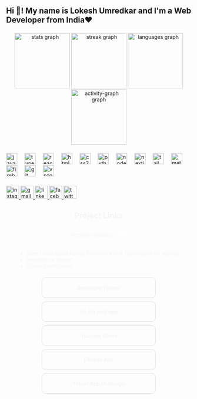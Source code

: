 <h2 align="left">Hi 👋! My name is Lokesh Umredkar and I'm a Web Developer from India❤️</h2>

###

<div align="center">
  <img src="https://github-readme-stats.vercel.app/api?username=Lokesh9307&hide_title=false&hide_rank=true&show_icons=true&include_all_commits=true&count_private=true&disable_animations=false&theme=dracula&locale=en&hide_border=false" height="150" alt="stats graph"  />
  <img src="https://streak-stats.demolab.com?user=Lokesh9307&locale=en&mode=daily&theme=dracula&hide_border=false&border_radius=5" height="150" alt="streak graph"  />
  <img src="https://github-readme-stats.vercel.app/api/top-langs?username=Lokesh9307&locale=en&hide_title=false&layout=compact&card_width=320&langs_count=5&theme=dracula&hide_border=false" height="150" alt="languages graph"  />
  <img src="https://github-readme-activity-graph.vercel.app/graph?username=Lokesh9307&theme=dracula&radius=1&area=true" height="150"  alt="activity-graph graph"  />
</div>

###

<div align="left">
  <img src="https://cdn.jsdelivr.net/gh/devicons/devicon/icons/javascript/javascript-original.svg" height="30" alt="javascript logo"  />
  <img width="12" />
  <img src="https://cdn.jsdelivr.net/gh/devicons/devicon/icons/typescript/typescript-original.svg" height="30" alt="typescript logo"  />
  <img width="12" />
  <img src="https://cdn.jsdelivr.net/gh/devicons/devicon/icons/react/react-original.svg" height="30" alt="react logo"  />
  <img width="12" />
  <img src="https://cdn.jsdelivr.net/gh/devicons/devicon/icons/html5/html5-original.svg" height="30" alt="html5 logo"  />
  <img width="12" />
  <img src="https://cdn.jsdelivr.net/gh/devicons/devicon/icons/css3/css3-original.svg" height="30" alt="css3 logo"  />
  <img width="12" />
  <img src="https://cdn.jsdelivr.net/gh/devicons/devicon/icons/python/python-original.svg" height="30" alt="python logo"  />
  <img width="12" />
  <img src="https://cdn.jsdelivr.net/gh/devicons/devicon/icons/nodejs/nodejs-original.svg" height="30" alt="nodejs logo"  />
  <img width="12" />
  <img src="https://cdn.jsdelivr.net/gh/devicons/devicon/icons/nextjs/nextjs-original.svg" height="30" alt="nextjs logo"  />
  <img width="12" />
  <img src="https://cdn.jsdelivr.net/gh/devicons/devicon/icons/tailwindcss/tailwindcss-original-wordmark.svg" height="30" alt="tailwindcss logo"  />
  <img width="12" />
  <img src="https://cdn.jsdelivr.net/gh/devicons/devicon/icons/materialui/materialui-original.svg" height="30" alt="materialui logo"  />
  <img width="12" />
  <img src="https://cdn.jsdelivr.net/gh/devicons/devicon/icons/firebase/firebase-plain.svg" height="30" alt="firebase logo"  />
  <img width="12" />
  <img src="https://cdn.jsdelivr.net/gh/devicons/devicon/icons/git/git-original.svg" height="30" alt="git logo"  />
  <img width="12" />
  <img src="https://cdn.jsdelivr.net/gh/devicons/devicon/icons/vscode/vscode-original.svg" height="30" alt="vscode logo"  />
</div>

###

<div align="left">
  <a href="https://www.instagram.com/itz_lokesh_02/?hl=bg" target="_blank">
    <img src="https://img.shields.io/static/v1?message=Instagram&logo=instagram&label=&color=E4405F&logoColor=white&labelColor=&style=for-the-badge" height="35" alt="instagram logo"  />
  </a>
  <a href="lokeshumredkar2003@gmail.com" target="_blank">
    <img src="https://img.shields.io/static/v1?message=Gmail&logo=gmail&label=&color=D14836&logoColor=white&labelColor=&style=for-the-badge" height="35" alt="gmail logo"  />
  </a>
  <a href="https://www.linkedin.com/in/lokesh-umredkar-2a0961243/?trk=people-guest_people_search-card&originalSubdomain=in" target="_blank">
    <img src="https://img.shields.io/static/v1?message=LinkedIn&logo=linkedin&label=&color=0077B5&logoColor=white&labelColor=&style=for-the-badge" height="35" alt="linkedin logo"  />
  </a>
  <a href="https://www.facebook.com/lokesh.umredkar.967/" target="_blank">
    <img src="https://img.shields.io/static/v1?message=Facebook&logo=facebook&label=&color=1877F2&logoColor=white&labelColor=&style=for-the-badge" height="35" alt="facebook logo"  />
  </a>
  <img src="https://img.shields.io/static/v1?message=Twitter&logo=twitter&label=&color=1DA1F2&logoColor=white&labelColor=&style=for-the-badge" height="35" alt="twitter logo"  />
</div>

###
<section>
      <h1 style="color: whitesmoke; text-align: center;">Project Links</h1>
      <div
        style="
          color: whitesmoke;
          display: flex;
          flex-wrap: wrap;
          place-items: center;
          justify-content: center;
          gap: 10px;
          text-decoration:none;
        "
      >
        <div
          style="
            display: flex;
            place-items: center;
            gap: 5px;
            flex-direction: column;
          "
        >
          <div style="display: flex; place-items: center; gap: 8px">
            <p style="color: whitesmoke">Portfolio website:</p>
            <span><a
              href="https://lokeshumredkar.vercel.app/"
              style="text-decoration: none; color: white; font-weight: bold"
              >Link</a
            ></span>
          </div>
          <ul>
            <li>
              Here I have used Nextjs framework and Tailwindcss for styling.
            </li>
            <li>Responsive design.</li>
            <li>Chatbot integrated.</li>
          </ul>
        </div>
        <div
          style="
            display: flex;
            place-items: center;
            gap: 10px;
            border: 1px solid gainsboro;
            width: 300px;
            justify-content: center;
            padding: 4px;
            border-radius: 10px;
          "
        >
          <a
            href="https://developer-helper.vercel.app/"
            style="text-decoration: none; color: white; font-weight: bold"
            ><p style="color: whitesmoke">Developer Helper</p></a
          >
        </div>
        <div
          style="
            display: flex;
            place-items: center;
            gap: 10px;
            border: 1px solid gainsboro;
            width: 300px;
            justify-content: center;
            padding: 4px;
            border-radius: 10px;
          "
        >
          <a
            href="https://todoapp-lokii.netlify.app/"
            style="text-decoration: none; color: white; font-weight: bold"
            ><p style="color: whitesmoke">To-Do web app</p></a
          >
        </div>
        <div
          style="
            display: flex;
            place-items: center;
            gap: 10px;
            border: 1px solid gainsboro;
            width: 300px;
            justify-content: center;
            padding: 4px;
            border-radius: 10px;
          "
        >
          <a
            href="https://beast-media-lokesh.netlify.app/"
            style="text-decoration: none; color: white; font-weight: bold"
            ><p style="color: whitesmoke">Youtube Clone</p></a
          >
        </div>
        <div
          style="
            display: flex;
            place-items: center;
            gap: 10px;
            border: 1px solid gainsboro;
            width: 300px;
            justify-content: center;
            padding: 4px;
            border-radius: 10px;
          "
        >
          <a
            href="https://stayfit-n-strong.netlify.app/"
            style="text-decoration: none; color: white; font-weight: bold"
            ><p style="color: whitesmoke">Fitness App</p></a
          >
        </div>
        <div
          style="
            display: flex;
            place-items: center;
            gap: 10px;
            border: 1px solid gainsboro;
            width: 300px;
            justify-content: center;
            padding: 4px;
            border-radius: 10px;
          "
        >
          <a
            href="https://stayfit-n-strong.netlify.app/"
            style="text-decoration: none; color: white; font-weight: bold"
            ><p style="color: whitesmoke">Travel App UI design</p></a
          >
        </div>
      </div>
    </section>

###
